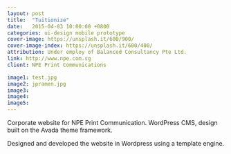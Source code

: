 ```yaml
---
layout: post
title:  "Tuitionize"
date:   2015-04-03 10:00:00 +0800
categories: ui-design mobile prototype 
cover-image: https://unsplash.it/600/900/
cover-image-index: https://unsplash.it/600/400/
attribution: Under employ of Balanced Consultancy Pte Ltd.
link: http://www.npe.com.sg
client: NPE Print Communications

image1: test.jpg
image2: jpramen.jpg
image3:
image4:
image5:
---
```


Corporate website for NPE Print Communication. WordPress CMS, design built on the Avada theme framework.

Designed and developed the website in Wordpress using a template engine.